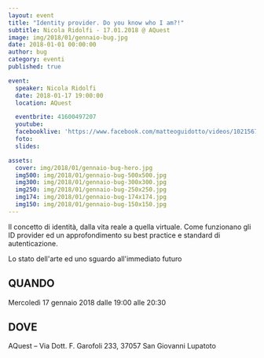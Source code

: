 ```yaml
---
layout: event
title: "Identity provider. Do you know who I am?!"
subtitle: Nicola Ridolfi - 17.01.2018 @ AQuest
image: img/2018/01/gennaio-bug.jpg
date: 2018-01-01 00:00:00
author: bug
category: eventi
published: true

event:
  speaker: Nicola Ridolfi
  date: 2018-01-17 19:00:00
  location: AQuest

  eventbrite: 41600497207
  youtube:
  facebooklive: 'https://www.facebook.com/matteoguidotto/videos/10215674031707720/'
  foto: 
  slides:

assets:
  cover: img/2018/01/gennaio-bug-hero.jpg
  img500: img/2018/01/gennaio-bug-500x500.jpg
  img300: img/2018/01/gennaio-bug-300x300.jpg
  img250: img/2018/01/gennaio-bug-250x250.jpg
  img174: img/2018/01/gennaio-bug-174x174.jpg
  img150: img/2018/01/gennaio-bug-150x150.jpg
---
```


Il concetto di identità, dalla vita reale a quella virtuale. Come funzionano gli ID provider ed un approfondimento su best practice e standard di autenticazione. 

Lo stato dell'arte ed uno sguardo all'immediato futuro

## QUANDO

Mercoledì 17 gennaio 2018 dalle 19:00 alle 20:30

## DOVE

AQuest – Via Dott. F. Garofoli 233, 37057 San Giovanni Lupatoto
